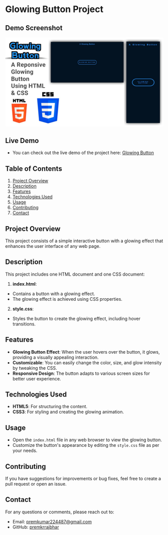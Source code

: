 # Glowing Button Project

## Demo Screenshot

![Screenshot of Project](assets/screenshot.jpg)

## Live Demo

* You can check out the live demo of the project here: [Glowing Button]()

## Table of Contents
1. [Project Overview](#project-overview)
2. [Description](#description)
3. [Features](#features)
4. [Technologies Used](#technologies-used)
5. [Usage](#usage)
6. [Contributing](#contributing)
7. [Contact](#contact)

## Project Overview

This project consists of a simple interactive button with a glowing effect that enhances the user interface of any web page.

## Description

This project includes one HTML document and one CSS document:

1. **index.html**: 
- Contains a button with a glowing effect.
- The glowing effect is achieved using CSS properties.

2. **style.css**:
- Styles the button to create the glowing effect, including hover transitions.

## Features

- **Glowing Button Effect**: When the user hovers over the button, it glows, providing a visually appealing interaction.
- **Customizable**: You can easily change the color, size, and glow intensity by tweaking the CSS.
- **Responsive Design**: The button adapts to various screen sizes for better user experience.

## Technologies Used

- **HTML5**: For structuring the content.
- **CSS3**: For styling and creating the glowing animation.

## Usage

- Open the `index.html` file in any web browser to view the glowing button.
- Customize the button's appearance by editing the `style.css` file as per your needs.

## Contributing

If you have suggestions for improvements or bug fixes, feel free to create a pull request or open an issue.

## Contact

For any questions or comments, please reach out to:
- Email: [premkumar224487@gmail.com](mailto:premkumar224487@gmail.com)
- GitHub: [premkrrajbhar](https://github.com/premkrrajbhar)
